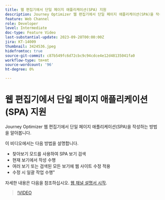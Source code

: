 ```yaml
---
title: 웹 편집기에서 단일 페이지 애플리케이션(SPA) 지원
description: Journey Optimizer 웹 편집기에서 단일 페이지 애플리케이션(SPA)을 작성하는 방법을 알아봅니다.
feature: Web Channel
role: Developer
level: Intermediate
doc-type: Feature Video
last-substantial-update: 2023-09-28T00:00:00Z
jira: KT-14009
thumbnail: 3424536.jpeg
hidefromtoc: true
source-git-commit: c87b549fc6d72cbc9c94cdce4e12d48135041fa0
workflow-type: tm+mt
source-wordcount: '96'
ht-degree: 0%

---
```



# 웹 편집기에서 단일 페이지 애플리케이션(SPA) 지원

Journey Optimizer 웹 편집기에서 단일 페이지 애플리케이션(SPA)을 작성하는 방법을 알아봅니다.

이 비디오에서는 다음 방법을 설명합니다.

* 찾아보기 모드를 사용하여 SPA 보기 검색
* 현재 보기에서 작성 수행
* 여러 보기 또는 검색된 모든 보기에 웹 사이트 수정 적용
* 수정 시 일괄 작업 수행&quot;

자세한 내용은 다음을 참조하십시오. [웹 채널 설명서 시작](https://experienceleague.adobe.com/docs/journey-optimizer/using/web/get-started-web.html).

>[!VIDEO](https://video.tv.adobe.com/v/3424536/?learn=on)
